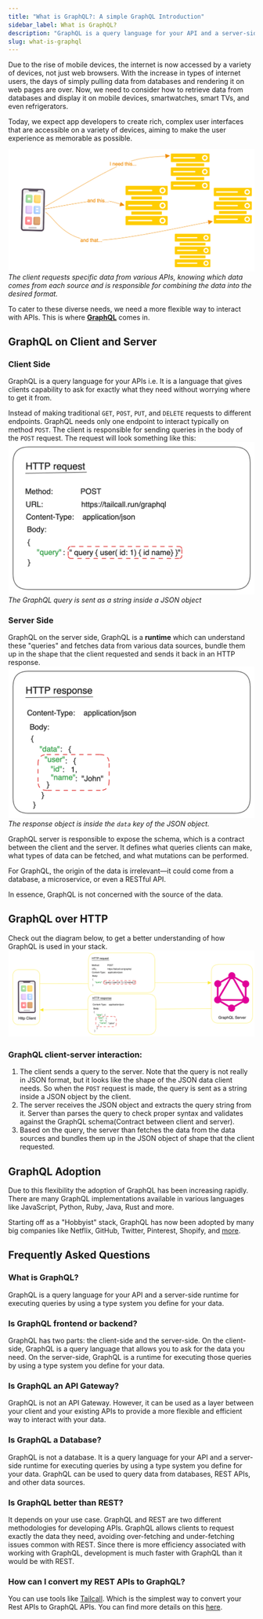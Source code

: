 ```yaml
---
title: "What is GraphQL?: A simple GraphQL Introduction"
sidebar_label: What is GraphQL?
description: "GraphQL is a query language for your API and a server-side runtime for executing queries using a type system you define for your data."
slug: what-is-graphql
---
```


<head>
  <title>What is GraphQL?: A simple GraphQL Introduction</title>
</head>

Due to the rise of mobile devices, the internet is now accessed by a variety of devices, not just web browsers. With the increase in types of internet users, the days of simply pulling data from databases and rendering it on web pages are over. Now, we need to consider how to retrieve data from databases and display it on mobile devices, smartwatches, smart TVs, and even refrigerators.

Today, we expect app developers to create rich, complex user interfaces that are accessible on a variety of devices, aiming to make the user experience as memorable as possible.

![Client asking for things it needs from servers](../static/images/graphql/gql-client.png)
_The client requests specific data from various APIs, knowing which data comes from each source and is responsible for combining the data into the desired format._

To cater to these diverse needs, we need a more flexible way to interact with APIs. This is where [**GraphQL**](/graphql) comes in.

## GraphQL on Client and Server

### Client Side
GraphQL is a query language for your APIs i.e. It is a language that gives clients capability to ask for exactly what they need without worrying where to get it from.

Instead of making traditional `GET`, `POST`, `PUT`, and `DELETE` requests to different endpoints.
GraphQL needs only one endpoint to interact typically on method `POST`. The client is responsible for sending queries in the body of the `POST` request. The request will look something like this:
![Sample graphql request](../static/images/graphql/graphql-request.png)
_The GraphQL query is sent as a string inside a JSON object_

### Server Side
GraphQL on the server side, GraphQL is a **runtime** which can understand these "queries" and fetches data from various data sources, bundle them up in the shape that the client requested and sends it back in an HTTP response.
![Sample GraphQL Response](../static/images/graphql/graphql-response.png)
_The response object is inside the `data` key of the JSON object._

GraphQL server is responsible to expose the schema, which is a contract between the client and the server. It defines what queries clients can make, what types of data can be fetched, and what mutations can be performed.

For GraphQL, the origin of the data is irrelevant—it could come from a database, a microservice, or even a RESTful API.

In essence, GraphQL is not concerned with the source of the data.
## GraphQL over HTTP
Check out the diagram below, to get a better understanding of how GraphQL is used in your stack.
![GraphQL over HTTP](../static/images/graphql/graphql-over-http.png)

### GraphQL client-server interaction:
1. The client sends a query to the server. Note that the query is not really in JSON format, but it looks like the shape of the JSON data client needs. So when the `POST` request is made, the query is sent as a string inside a JSON object by the client.
2. The server receives the JSON object and extracts the query string from it. Server than parses the query to check proper syntax and validates against the GraphQL schema(Contract between client and server).
3. Based on the query, the server than fetches the data from the data sources and bundles them up in the JSON object of shape that the client requested.

## GraphQL Adoption
Due to this flexibility the adoption of GraphQL has been increasing rapidly. There are many GraphQL implementations available in various languages like JavaScript, Python, Ruby, Java, Rust and more.

Starting off as a "Hobbyist" stack, GraphQL has now been adopted by many big companies like Netflix, GitHub, Twitter, Pinterest, Shopify, and [more](https://landscape.graphql.org/card-mode?category=graph-ql-adopter&grouping=category).

## Frequently Asked Questions

### What is GraphQL?
GraphQL is a query language for your API and a server-side runtime for executing queries by using a type system you define for your data.

### Is GraphQL frontend or backend?
GraphQL has two parts: the client-side and the server-side. On the client-side, GraphQL is a query language that allows you to ask for the data you need. On the server-side, GraphQL is a runtime for executing those queries by using a type system you define for your data.

### Is GraphQL an API Gateway?
GraphQL is not an API Gateway. However, it can be used as a layer between your client and your existing APIs to provide a more flexible and efficient way to interact with your data.

### Is GraphQL a Database?
GraphQL is not a database. It is a query language for your API and a server-side runtime for executing queries by using a type system you define for your data. GraphQL can be used to query data from databases, REST APIs, and other data sources.

### Is GraphQL better than REST?
It depends on your use case. GraphQL and REST are two different methodologies for developing APIs. GraphQL allows clients to request exactly the data they need, avoiding over-fetching and under-fetching issues common with REST. Since there is more efficiency associated with working with GraphQL, development is much faster with GraphQL than it would be with REST.

### How can I convert my REST APIs to GraphQL?
You can use tools like [Tailcall](https://tailcall.run). Which is the simplest way to convert your Rest APIs to GraphQL APIs. You can find more details on this [here](https://tailcall.run/docs).